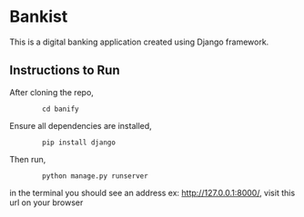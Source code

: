 # Bankist
This is a digital banking application created using Django framework.

## Instructions to Run
After cloning the repo,

            cd banify

Ensure all dependencies are installed,

            pip install django

Then run,

            python manage.py runserver

in the terminal you should see an address ex: http://127.0.0.1:8000/, visit this url on your browser


